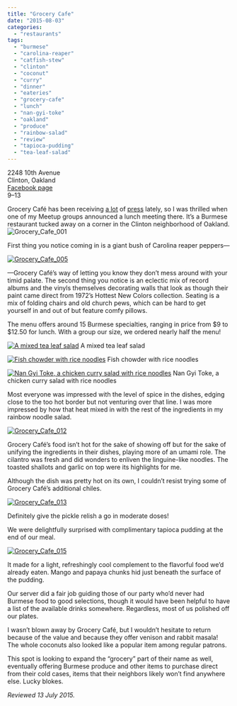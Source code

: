 ```yaml
---
title: "Grocery Cafe"
date: "2015-08-03"
categories:
  - "restaurants"
tags:
  - "burmese"
  - "carolina-reaper"
  - "catfish-stew"
  - "clinton"
  - "coconut"
  - "curry"
  - "dinner"
  - "eateries"
  - "grocery-cafe"
  - "lunch"
  - "nan-gyi-toke"
  - "oakland"
  - "produce"
  - "rainbow-salad"
  - "review"
  - "tapioca-pudding"
  - "tea-leaf-salad"
---
```


2248 10th Avenue\
Clinton, Oakland\
[Facebook page](https://www.facebook.com/grocerycafe)\
$9–$13

Grocery Café has been receiving [a lot](http://www.eastbayexpress.com/oakland/this-hole-in-the-wall-is-doing-what-no-other-restaurant-in-oakland-is/Content?oid=4185327) of [press](http://www.bonappetit.com/restaurants-travel/navigator/article/oakland-navigator) lately, so I was thrilled when one of my Meetup groups announced a lunch meeting there. It’s a Burmese restaurant tucked away on a corner in the Clinton neighborhood of Oakland. ![Grocery_Cafe_001](http://s3.amazonaws.com/thegourmez-wpmedia/2015/07/Grocery_Cafe_001-500x425.jpg)

First thing you notice coming in is a giant bush of Carolina reaper peppers—

[![Grocery_Cafe_005](http://s3.amazonaws.com/thegourmez-wpmedia/2015/07/Grocery_Cafe_005-500x334.jpg)](http://s3.amazonaws.com/thegourmez-wpmedia/2015/07/Grocery_Cafe_005.jpg)

—Grocery Café’s way of letting you know they don’t mess around with your timid palate. The second thing you notice is an eclectic mix of record albums and the vinyls themselves decorating walls that look as though their paint came direct from 1972’s Hottest New Colors collection. Seating is a mix of folding chairs and old church pews, which can be hard to get yourself in and out of but feature comfy pillows.

The menu offers around 15 Burmese specialties, ranging in price from $9 to $12.50 for lunch. With a group our size, we ordered nearly half the menu!




<div class="caption">

[![ A mixed tea leaf salad](http://s3.amazonaws.com/thegourmez-wpmedia/2015/07/Grocery_Cafe_009-500x334.jpg)](http://s3.amazonaws.com/thegourmez-wpmedia/2015/07/Grocery_Cafe_009.jpg) A mixed tea leaf salad</div>





<div class="caption">

[![Fish chowder with rice noodles](http://s3.amazonaws.com/thegourmez-wpmedia/2015/07/Grocery_Cafe_010-500x342.jpg)](http://s3.amazonaws.com/thegourmez-wpmedia/2015/07/Grocery_Cafe_010.jpg) Fish chowder with rice noodles</div>





<div class="caption">

[![Nan Gyi Toke, a chicken curry salad with rice noodles](http://s3.amazonaws.com/thegourmez-wpmedia/2015/07/Grocery_Cafe_011-500x334.jpg)](http://s3.amazonaws.com/thegourmez-wpmedia/2015/07/Grocery_Cafe_011.jpg) Nan Gyi Toke, a chicken curry salad with rice noodles</div>


Most everyone was impressed with the level of spice in the dishes, edging close to the too hot border but not venturing over that line. I was more impressed by how that heat mixed in with the rest of the ingredients in my rainbow noodle salad.

[![Grocery_Cafe_012](http://s3.amazonaws.com/thegourmez-wpmedia/2015/07/Grocery_Cafe_012-500x334.jpg)](http://s3.amazonaws.com/thegourmez-wpmedia/2015/07/Grocery_Cafe_012.jpg)

Grocery Café’s food isn’t hot for the sake of showing off but for the sake of unifying the ingredients in their dishes, playing more of an umami role. The cilantro was fresh and did wonders to enliven the linguine-like noodles. The toasted shallots and garlic on top were its highlights for me.

Although the dish was pretty hot on its own, I couldn’t resist trying some of Grocery Café’s additional chiles.

[![Grocery_Cafe_013](http://s3.amazonaws.com/thegourmez-wpmedia/2015/07/Grocery_Cafe_013-500x282.jpg)](http://s3.amazonaws.com/thegourmez-wpmedia/2015/07/Grocery_Cafe_013.jpg)

Definitely give the pickle relish a go in moderate doses!

We were delightfully surprised with complimentary tapioca pudding at the end of our meal.

[![Grocery_Cafe_015](http://s3.amazonaws.com/thegourmez-wpmedia/2015/07/Grocery_Cafe_015-500x334.jpg)](http://s3.amazonaws.com/thegourmez-wpmedia/2015/07/Grocery_Cafe_015.jpg)

It made for a light, refreshingly cool complement to the flavorful food we’d already eaten. Mango and papaya chunks hid just beneath the surface of the pudding.

Our server did a fair job guiding those of our party who’d never had Burmese food to good selections, though it would have been helpful to have a list of the available drinks somewhere. Regardless, most of us polished off our plates.

I wasn’t blown away by Grocery Café, but I wouldn’t hesitate to return because of the value and because they offer venison and rabbit masala! The whole coconuts also looked like a popular item among regular patrons.

This spot is looking to expand the “grocery” part of their name as well, eventually offering Burmese produce and other items to purchase direct from their cold cases, items that their neighbors likely won’t find anywhere else. Lucky blokes.

_Reviewed 13 July 2015._
